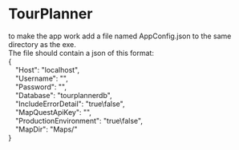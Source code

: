 # TourPlanner

to make the app work add a file named AppConfig.json to the same directory as the exe.\
The file should contain a json of this format:\
{\
 &emsp;"Host": "localhost",\
 &emsp;"Username": "",\
 &emsp;"Password": "",\
 &emsp;"Database": "tourplannerdb",\
 &emsp;"IncludeErrorDetail": "true\false",\
 &emsp;"MapQuestApiKey": "",\
 &emsp;"ProductionEnvironment": "true\false",\
 &emsp;"MapDir": "Maps/"\
}
